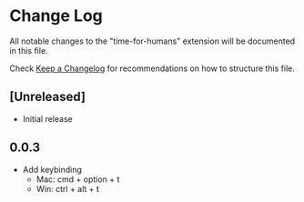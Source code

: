 # Change Log
All notable changes to the "time-for-humans" extension will be documented in this file.

Check [Keep a Changelog](http://keepachangelog.com/) for recommendations on how to structure this file.

## [Unreleased]
- Initial release

## 0.0.3
- Add keybinding 
    - Mac: cmd + option + t
    - Win: ctrl + alt + t
